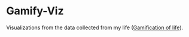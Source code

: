 # Gamify-Viz
Visualizations from the data collected from my life ([Gamification of life](https://trigonaminima.github.io/general/data-analytics/idea/2014/11/08/Gamification-of-Life/)).
